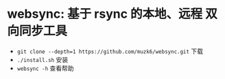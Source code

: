 # websync: 基于 rsync 的本地、远程 双向同步工具

- `git clone --depth=1 https://github.com/muzk6/websync.git` 下载
- `./install.sh` 安装
- `websync -h` 查看帮助
